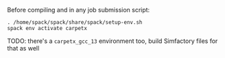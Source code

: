 Before compiling and in any job submission script:
```
. /home/spack/spack/share/spack/setup-env.sh
spack env activate carpetx
```

TODO: there's a `carpetx_gcc_13` environment too, build Simfactory files for that as well
